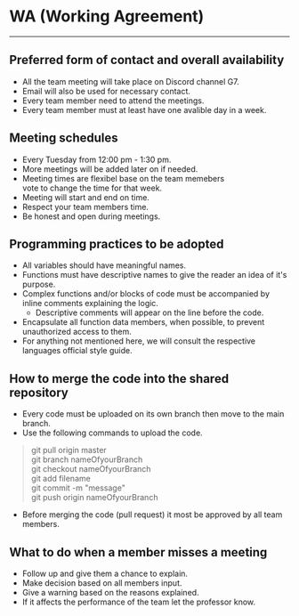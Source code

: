 # WA (Working Agreement) 
---
## Preferred form of contact and overall availability

- All the team meeting will take place on Discord channel G7.
- Email will also be used for necessary contact.
- Every team member need to attend the meetings. 
- Every team member must at least have one avalible day in a week.

## Meeting schedules

- Every Tuesday from 12:00 pm - 1:30 pm.
- More meetings will be added later on if needed.
- Meeting times are flexibel base on the team memebers\
vote to change the time for that week.
- Meeting will start and end on time.
- Respect your team members time.
- Be honest and open during meetings.

## Programming practices to be adopted
- All variables should have meaningful names.
- Functions must have descriptive names to give the reader an idea of it's purpose.
- Complex functions and/or blocks of code must be accompanied by inline comments explaining the logic.
  - Descriptive comments will appear on the line before the code.
- Encapsulate all function data members, when possible, to prevent unauthorized access to them.
- For anything not mentioned here, we will consult the respective languages official style guide.

## How to merge the code into the shared repository
- Every code must be uploaded on its own branch then move to the main branch.
- Use the following commands to upload the code.
> git pull origin master \
> git branch nameOfyourBranch \
> git checkout nameOfyourBranch \
> git add filename \
> git commit -m "message" \
> git push origin nameOfyourBranch 
- Before merging the code (pull request) it most be approved by all team members.

## What to do when a member misses a meeting
- Follow up and give them a chance to explain.
- Make decision based on all members input.
- Give a warning based on the reasons explained.
- If it affects the performance of the team let the professor know.
